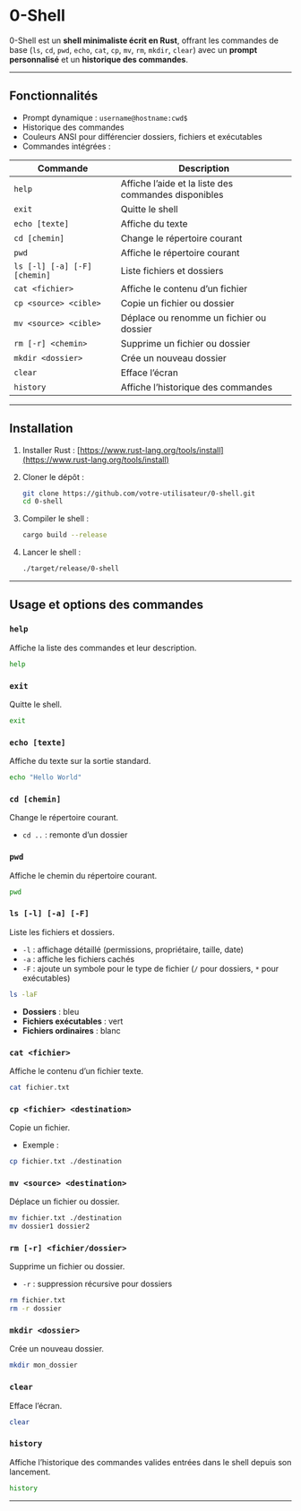 # 0-Shell

0-Shell est un **shell minimaliste écrit en Rust**, offrant les commandes de base (`ls`, `cd`, `pwd`, `echo`, `cat`, `cp`, `mv`, `rm`, `mkdir`, `clear`) avec un **prompt personnalisé** et un **historique des commandes**.

---

## Fonctionnalités

* Prompt dynamique : `username@hostname:cwd$`
* Historique des commandes
* Couleurs ANSI pour différencier dossiers, fichiers et exécutables
* Commandes intégrées :

| Commande                     | Description                                          |
| ---------------------------- | ---------------------------------------------------- |
| `help`                       | Affiche l’aide et la liste des commandes disponibles |
| `exit`                       | Quitte le shell                                      |
| `echo [texte]`               | Affiche du texte                                     |
| `cd [chemin]`                | Change le répertoire courant                         |
| `pwd`                        | Affiche le répertoire courant                        |
| `ls [-l] [-a] [-F] [chemin]` | Liste fichiers et dossiers                           |
| `cat <fichier>`              | Affiche le contenu d’un fichier                      |
| `cp <source> <cible>`        | Copie un fichier ou dossier                          |
| `mv <source> <cible>`        | Déplace ou renomme un fichier ou dossier             |
| `rm [-r] <chemin>`           | Supprime un fichier ou dossier                       |
| `mkdir <dossier>`            | Crée un nouveau dossier                              |
| `clear`                      | Efface l’écran                                       |
| `history`                    | Affiche l’historique des commandes                   |

---

## Installation

1. Installer Rust : [https://www.rust-lang.org/tools/install](https://www.rust-lang.org/tools/install)
2. Cloner le dépôt :

   ```bash
   git clone https://github.com/votre-utilisateur/0-shell.git
   cd 0-shell
   ```
3. Compiler le shell :

   ```bash
   cargo build --release
   ```
4. Lancer le shell :

   ```bash
   ./target/release/0-shell
   ```

---

## Usage et options des commandes

### `help`

Affiche la liste des commandes et leur description.

```bash
help
```

### `exit`

Quitte le shell.

```bash
exit
```

### `echo [texte]`

Affiche du texte sur la sortie standard.

```bash
echo "Hello World"
```

### `cd [chemin]`

Change le répertoire courant.

* `cd ..` : remonte d’un dossier

### `pwd`

Affiche le chemin du répertoire courant.

```bash
pwd
```

### `ls [-l] [-a] [-F]`

Liste les fichiers et dossiers.

* `-l` : affichage détaillé (permissions, propriétaire, taille, date)
* `-a` : affiche les fichiers cachés
* `-F` : ajoute un symbole pour le type de fichier (`/` pour dossiers, `*` pour exécutables)

```bash
ls -laF
```

* **Dossiers** : bleu
* **Fichiers exécutables** : vert
* **Fichiers ordinaires** : blanc

### `cat <fichier>`

Affiche le contenu d’un fichier texte.

```bash
cat fichier.txt
```

### `cp <fichier> <destination>`

Copie un fichier.

* Exemple :

```bash
cp fichier.txt ./destination
```


### `mv <source> <destination>`

Déplace un fichier ou dossier.

```bash
mv fichier.txt ./destination
mv dossier1 dossier2
```

### `rm [-r] <fichier/dossier>`

Supprime un fichier ou dossier.

* `-r` : suppression récursive pour dossiers

```bash
rm fichier.txt
rm -r dossier
```

### `mkdir <dossier>`

Crée un nouveau dossier.

```bash
mkdir mon_dossier
```

### `clear`

Efface l’écran.

```bash
clear
```

### `history`

Affiche l’historique des commandes valides entrées dans le shell depuis son lancement.

```bash
history
```

---